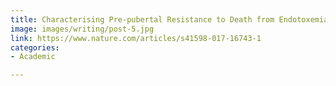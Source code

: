 ```yaml
---
title: Characterising Pre-pubertal Resistance to Death from Endotoxemia
image: images/writing/post-5.jpg
link: https://www.nature.com/articles/s41598-017-16743-1
categories:
- Academic

---
```

